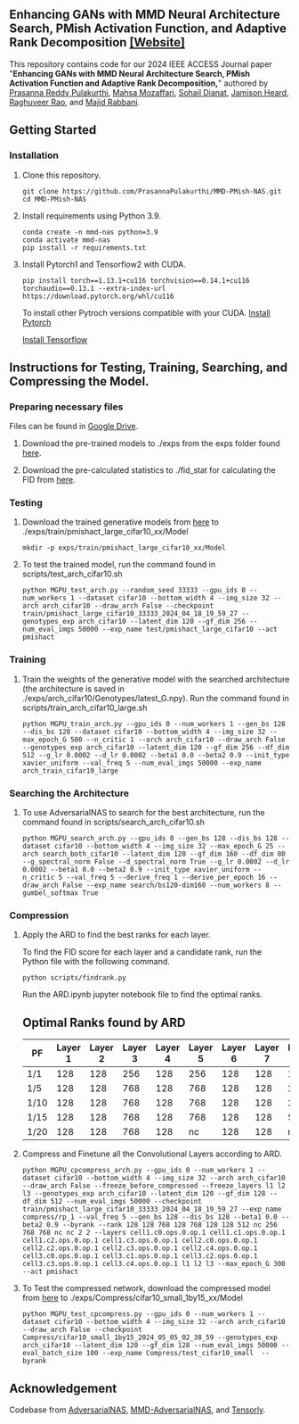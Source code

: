 ## Enhancing GANs with MMD Neural Architecture Search, PMish Activation Function, and Adaptive Rank Decomposition [[Website]](https://prasannapulakurthi.github.io/mmdnasplus/)
This repository contains code for our 2024 IEEE ACCESS Journal paper "**Enhancing GANs with MMD Neural Architecture Search, PMish Activation Function and Adaptive Rank Decomposition,**" authored by [Prasanna Reddy Pulakurthi](https://www.prasannapulakurthi.com/), [Mahsa Mozaffari](https://mahsamozaffari.com/), [Sohail Dianat](https://www.rit.edu/directory/sadeee-sohail-dianat), [Jamison Heard](https://www.rit.edu/directory/jrheee-jamison-heard), [Raghuveer Rao](https://ieeexplore.ieee.org/author/37281258600), and [Majid Rabbani](https://www.rit.edu/directory/mxreee-majid-rabbani).


## Getting Started
### Installation
1. Clone this repository.

    ~~~
    git clone https://github.com/PrasannaPulakurthi/MMD-PMish-NAS.git
    cd MMD-PMish-NAS
    ~~~
   
2. Install requirements using Python 3.9.

    ~~~
    conda create -n mmd-nas python=3.9
    conda activate mmd-nas
    pip install -r requirements.txt
    ~~~
    
2. Install Pytorch1 and Tensorflow2 with CUDA.

    ~~~
    pip install torch==1.13.1+cu116 torchvision==0.14.1+cu116 torchaudio==0.13.1 --extra-index-url https://download.pytorch.org/whl/cu116
    ~~~
    To install other Pytroch versions compatible with your CUDA. [Install Pytorch](https://pytorch.org/get-started/previous-versions/)
   
    [Install Tensorflow](https://www.tensorflow.org/install/pip#windows-native)


## Instructions for Testing, Training, Searching, and Compressing the Model.
### Preparing necessary files

Files can be found in [Google Drive](https://drive.google.com/drive/folders/1o7DZ2R9B1yvHgVjUqhA9IpioCJ4ZYGMV?usp=sharing).

1. Download the pre-trained models to ./exps from the exps folder found [here](https://drive.google.com/drive/folders/1IinAvKxnc2Vb6-nNKV5tfYcWPwiZ1QiK?usp=drive_link). 
    
2. Download the pre-calculated statistics to ./fid_stat for calculating the FID from [here](https://drive.google.com/drive/folders/1W9_z_rhs9fZ_rs8iUn_y8DBr4FyNJWLP?usp=drive_link).

### Testing
1. Download the trained generative models from [here](https://drive.google.com/drive/folders/1wqjsFDP1Trj8dZVcFAl_nk5YOxaBtnys?usp=drive_link) to ./exps/train/pmishact_large_cifar10_xx/Model

    ~~~
    mkdir -p exps/train/pmishact_large_cifar10_xx/Model
    ~~~
   
2. To test the trained model, run the command found in scripts/test_arch_cifar10.sh
   
    ~~~
    python MGPU_test_arch.py --random_seed 33333 --gpu_ids 0 --num_workers 1 --dataset cifar10 --bottom_width 4 --img_size 32 --arch arch_cifar10 --draw_arch False --checkpoint train/pmishact_large_cifar10_33333_2024_04_18_19_59_27 --genotypes_exp arch_cifar10 --latent_dim 120 --gf_dim 256 --num_eval_imgs 50000 --exp_name test/pmishact_large_cifar10 --act pmishact
    ~~~

### Training
1. Train the weights of the generative model with the searched architecture (the architecture is saved in ./exps/arch_cifar10/Genotypes/latest_G.npy). Run the command found in scripts/train_arch_cifar10_large.sh
   
    ~~~
    python MGPU_train_arch.py --gpu_ids 0 --num_workers 1 --gen_bs 128 --dis_bs 128 --dataset cifar10 --bottom_width 4 --img_size 32 --max_epoch_G 500 --n_critic 1 --arch arch_cifar10 --draw_arch False --genotypes_exp arch_cifar10 --latent_dim 120 --gf_dim 256 --df_dim 512 --g_lr 0.0002 --d_lr 0.0002 --beta1 0.0 --beta2 0.9 --init_type xavier_uniform --val_freq 5 --num_eval_imgs 50000 --exp_name arch_train_cifar10_large
    ~~~

### Searching the Architecture

1. To use AdversarialNAS to search for the best architecture, run the command found in scripts/search_arch_cifar10.sh
   
    ~~~
    python MGPU_search_arch.py --gpu_ids 0 --gen_bs 128 --dis_bs 128 --dataset cifar10 --bottom_width 4 --img_size 32 --max_epoch_G 25 --arch search_both_cifar10 --latent_dim 120 --gf_dim 160 --df_dim 80 --g_spectral_norm False --d_spectral_norm True --g_lr 0.0002 --d_lr 0.0002 --beta1 0.0 --beta2 0.9 --init_type xavier_uniform --n_critic 5 --val_freq 5 --derive_freq 1 --derive_per_epoch 16 --draw_arch False --exp_name search/bs120-dim160 --num_workers 8 --gumbel_softmax True
    ~~~
    
### Compression
1. Apply the ARD to find the best ranks for each layer.
   
   To find the FID score for each layer and a candidate rank, run the Python file with the following command. 
   ~~~
   python scripts/findrank.py
   ~~~
   Run the ARD.ipynb jupyter notebook file to find the optimal ranks.
   
    ## Optimal Ranks found by ARD
    | PF   | Layer 1 | Layer 2 | Layer 3 | Layer 4 | Layer 5 | Layer 6 | Layer 7 | Layer 8 | Layer 9 | Layer 10 | Layer 11 | Layer 12 | Layer 13 | l1      | l2      | l3      |
    |------|---------|---------|---------|---------|---------|---------|---------|---------|---------|----------|----------|----------|----------|---------|---------|---------|
    | 1/1  | 128     | 128     | 256     | 128     | 256     | 128     | 128     | 128     | 512     | 128      | 128      | 128      | 768      | nc      | 2       | 2       |
    | 1/5  | 128     | 128     | 768     | 128     | 768     | 128     | 128     | 256     | 512     | 256      | 128      | 128      | 768      | nc      | 2       | 2       |
    | 1/10 | 128     | 128     | 768     | 128     | 768     | 128     | 128     | 256     | 768     | 256      | 768      | 768      | nc       | nc      | 2       | 2       |
    | 1/15 | 128     | 128     | 768     | 128     | 768     | 128     | 128     | 512     | nc      | 256      | 768      | 768      | nc       | nc      | 2       | 2       |
    | 1/20 | 128     | 128     | 768     | 128     | nc      | 128     | 128     | nc      | nc      | 512      | 768      | 768      | nc       | nc      | 2       | 2       |

2. Compress and Finetune all the Convolutional Layers according to ARD.

    ~~~
    python MGPU_cpcompress_arch.py --gpu_ids 0 --num_workers 1 --dataset cifar10 --bottom_width 4 --img_size 32 --arch arch_cifar10 --draw_arch False --freeze_before_compressed --freeze_layers l1 l2 l3 --genotypes_exp arch_cifar10 --latent_dim 120 --gf_dim 128 --df_dim 512 --num_eval_imgs 50000 --checkpoint train/pmishact_large_cifar10_33333_2024_04_18_19_59_27 --exp_name compress/rp_1 --val_freq 5 --gen_bs 128 --dis_bs 128 --beta1 0.0 --beta2 0.9 --byrank --rank 128 128 768 128 768 128 128 512 nc 256 768 768 nc nc 2 2 --layers cell1.c0.ops.0.op.1 cell1.c1.ops.0.op.1 cell1.c2.ops.0.op.1 cell1.c3.ops.0.op.1 cell2.c0.ops.0.op.1 cell2.c2.ops.0.op.1 cell2.c3.ops.0.op.1 cell2.c4.ops.0.op.1 cell3.c0.ops.0.op.1 cell3.c1.ops.0.op.1 cell3.c2.ops.0.op.1 cell3.c3.ops.0.op.1 cell3.c4.ops.0.op.1 l1 l2 l3 --max_epoch_G 300 --act pmishact
    ~~~
       
3. To Test the compressed network, download the compressed model from [here](https://drive.google.com/drive/folders/1E94LwSQ4ah69W2HMhy6y1f34vEaEExrx?usp=drive_link) to ./exps/Compress/cifar10_small_1by15_xx/Model

    ~~~
    python MGPU_test_cpcompress.py --gpu_ids 0 --num_workers 1 --dataset cifar10 --bottom_width 4 --img_size 32 --arch arch_cifar10 --draw_arch False --checkpoint Compress/cifar10_small_1by15_2024_05_05_02_38_59 --genotypes_exp arch_cifar10 --latent_dim 120 --gf_dim 128 --num_eval_imgs 50000 --eval_batch_size 100 --exp_name Compress/test_cifar10_small  --byrank
    ~~~

## Acknowledgement
Codebase from [AdversarialNAS](https://github.com/chengaopro/AdversarialNAS), [MMD-AdversarialNAS](https://github.com/PrasannaPulakurthi/MMD-AdversarialNAS), and [Tensorly](https://github.com/tensorly/tensorly).
